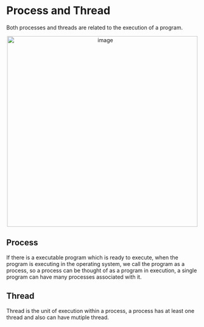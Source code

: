 # Process and Thread

Both processes and threads are related to the execution of a program. 

<div align=center>
<img width="500" alt="image" src="https://github.com/ShiyuFan0820/CSLearningNote/assets/149340606/6d9da641-13a0-456e-b07f-43cbd62658f8">
</div>

## Process

If there is a executable program which is ready to execute, when the program is executing in the operating system, we call the program as a process, so a process can be thought of as a program in execution, a single program can have many processes associated with it.

## Thread

Thread is the unit of execution within a process, a process has at least one thread and also can have mutiple thread.


